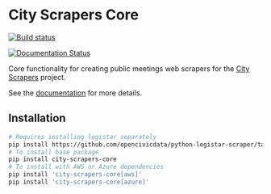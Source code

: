 # City Scrapers Core

[![Build status](https://github.com/City-Bureau/city-scrapers-core/workflows/CI/badge.svg)](https://github.com/City-Bureau/city-scrapers-core/actions)

[![Documentation Status](https://readthedocs.org/projects/city-scrapers-core/badge/?version=latest)](https://city-scrapers-core.readthedocs.io/en/latest/?badge=latest)

Core functionality for creating public meetings web scrapers for the [City Scrapers](https://cityscrapers.org/) project.

See the [documentation](https://city-scrapers-core.readthedocs.io/) for more details.

## Installation

```bash
# Requires installing legistar separately
pip install https://github.com/opencivicdata/python-legistar-scraper/tarball/master#egg=legistar
# To install base package
pip install city-scrapers-core
# To install with AWS or Azure dependencies
pip install 'city-scrapers-core[aws]'
pip install 'city-scrapers-core[azure]'
```
